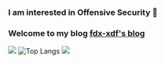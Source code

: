 ### I am interested in Offensive Security 👋
### Welcome to my blog [fdx-xdf's blog](https://www.cnblogs.com/fdxsec)
![](https://github-readme-stats.vercel.app/api?username=fdx-xdf&show_icons=true&theme=transparent)
![Top Langs](https://github-readme-stats.vercel.app/api/top-langs/?username=fdx-xdf&layout=compact&theme=tokyonight)
![](https://github-readme-activity-graph.cyclic.app/graph?username=fdx-xdf&theme=dracula)

<!--
**fdx-xdf/fdx-xdf** is a ✨ _special_ ✨ repository because its `README.md` (this file) appears on your GitHub profile.

Here are some ideas to get you started:

- 🔭 I’m currently working on ...
- 🌱 I’m currently learning ...
- 👯 I’m looking to collaborate on ...
- 🤔 I’m looking for help with ...
- 💬 Ask me about ...
- 📫 How to reach me: ...
- 😄 Pronouns: ...
- ⚡ Fun fact: ...
-->
